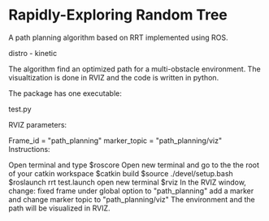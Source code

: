 # Rapidly-Exploring Random Tree


A path planning algorithm based on RRT implemented using ROS.

distro - kinetic 

The algorithm find an optimized path for a multi-obstacle environment. The visualtization is done in RVIZ and the code is written in python. 

The package has one executable: 

test.py

RVIZ parameters: 

Frame_id = "path_planning" 
marker_topic = "path_planning/viz" 
Instructions: 

Open terminal and type 
$roscore 
Open new terminal and go to the the root of your catkin workspace 
$catkin build 
$source ./devel/setup.bash 
$roslaunch rrt test.launch 
open new terminal 
$rviz
In the RVIZ window, change: 
fixed frame under global option to "path_planning" 
add a marker and change marker topic to "path_planning/viz" 
The environment and the path will be visualized in RVIZ. 
